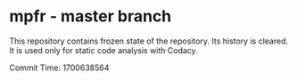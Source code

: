 # mpfr - master branch

This repository contains frozen state of the repository.
Its history is cleared. It is used only for static code
analysis with Codacy.

Commit Time: 1700638564